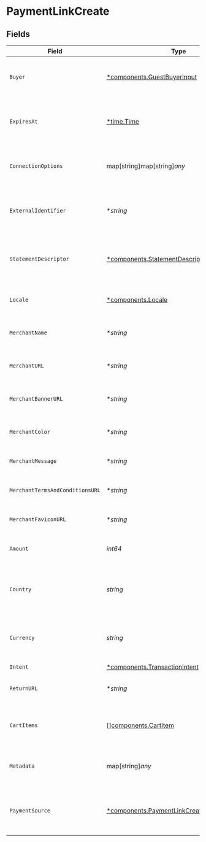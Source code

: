 # PaymentLinkCreate


## Fields

| Field                                                                                                   | Type                                                                                                    | Required                                                                                                | Description                                                                                             | Example                                                                                                 |
| ------------------------------------------------------------------------------------------------------- | ------------------------------------------------------------------------------------------------------- | ------------------------------------------------------------------------------------------------------- | ------------------------------------------------------------------------------------------------------- | ------------------------------------------------------------------------------------------------------- |
| `Buyer`                                                                                                 | [*components.GuestBuyerInput](../../models/components/guestbuyerinput.md)                               | :heavy_minus_sign:                                                                                      | The guest buyer for the payment link.                                                                   |                                                                                                         |
| `ExpiresAt`                                                                                             | [*time.Time](https://pkg.go.dev/time#Time)                                                              | :heavy_minus_sign:                                                                                      | The expiration date and time for the payment link.                                                      | 2024-06-01T00:00:00.000Z                                                                                |
| `ConnectionOptions`                                                                                     | map[string]map[string]*any*                                                                             | :heavy_minus_sign:                                                                                      | Connection options for the payment link.                                                                |                                                                                                         |
| `ExternalIdentifier`                                                                                    | **string*                                                                                               | :heavy_minus_sign:                                                                                      | The merchant reference for the payment link.                                                            | external-12345                                                                                          |
| `StatementDescriptor`                                                                                   | [*components.StatementDescriptor](../../models/components/statementdescriptor.md)                       | :heavy_minus_sign:                                                                                      | The statement descriptor for the payment link.                                                          |                                                                                                         |
| `Locale`                                                                                                | [*components.Locale](../../models/components/locale.md)                                                 | :heavy_minus_sign:                                                                                      | The locale for the payment link.                                                                        | en                                                                                                      |
| `MerchantName`                                                                                          | **string*                                                                                               | :heavy_minus_sign:                                                                                      | The merchant's display name.                                                                            | ACME Inc.                                                                                               |
| `MerchantURL`                                                                                           | **string*                                                                                               | :heavy_minus_sign:                                                                                      | The merchant's website URL.                                                                             | https://merchant.example.com                                                                            |
| `MerchantBannerURL`                                                                                     | **string*                                                                                               | :heavy_minus_sign:                                                                                      | The merchant's banner image URL.                                                                        | https://merchant.example.com/banner.png                                                                 |
| `MerchantColor`                                                                                         | **string*                                                                                               | :heavy_minus_sign:                                                                                      | The merchant's brand color.                                                                             | #FF5733                                                                                                 |
| `MerchantMessage`                                                                                       | **string*                                                                                               | :heavy_minus_sign:                                                                                      | A message from the merchant.                                                                            | Thank you for your purchase!                                                                            |
| `MerchantTermsAndConditionsURL`                                                                         | **string*                                                                                               | :heavy_minus_sign:                                                                                      | URL to the merchant's terms and conditions.                                                             | https://merchant.example.com/terms                                                                      |
| `MerchantFaviconURL`                                                                                    | **string*                                                                                               | :heavy_minus_sign:                                                                                      | URL to the merchant's favicon.                                                                          | https://merchant.example.com/favicon.ico                                                                |
| `Amount`                                                                                                | *int64*                                                                                                 | :heavy_check_mark:                                                                                      | The amount for the payment link.                                                                        | 1299                                                                                                    |
| `Country`                                                                                               | *string*                                                                                                | :heavy_check_mark:                                                                                      | The country code for the payment link.                                                                  | DE                                                                                                      |
| `Currency`                                                                                              | *string*                                                                                                | :heavy_check_mark:                                                                                      | The currency code for the payment link.                                                                 | EUR                                                                                                     |
| `Intent`                                                                                                | [*components.TransactionIntent](../../models/components/transactionintent.md)                           | :heavy_minus_sign:                                                                                      | N/A                                                                                                     |                                                                                                         |
| `ReturnURL`                                                                                             | **string*                                                                                               | :heavy_minus_sign:                                                                                      | The return URL after payment completion.                                                                | https://merchant.example.com/return                                                                     |
| `CartItems`                                                                                             | [][components.CartItem](../../models/components/cartitem.md)                                            | :heavy_minus_sign:                                                                                      | The cart items for the payment link.                                                                    |                                                                                                         |
| `Metadata`                                                                                              | map[string]*any*                                                                                        | :heavy_minus_sign:                                                                                      | Arbitrary metadata for the payment link.                                                                | {<br/>"order_id": "ORD-12345"<br/>}                                                                     |
| `PaymentSource`                                                                                         | [*components.PaymentLinkCreatePaymentSource](../../models/components/paymentlinkcreatepaymentsource.md) | :heavy_minus_sign:                                                                                      | The payment source for the payment link.                                                                | ecommerce                                                                                               |